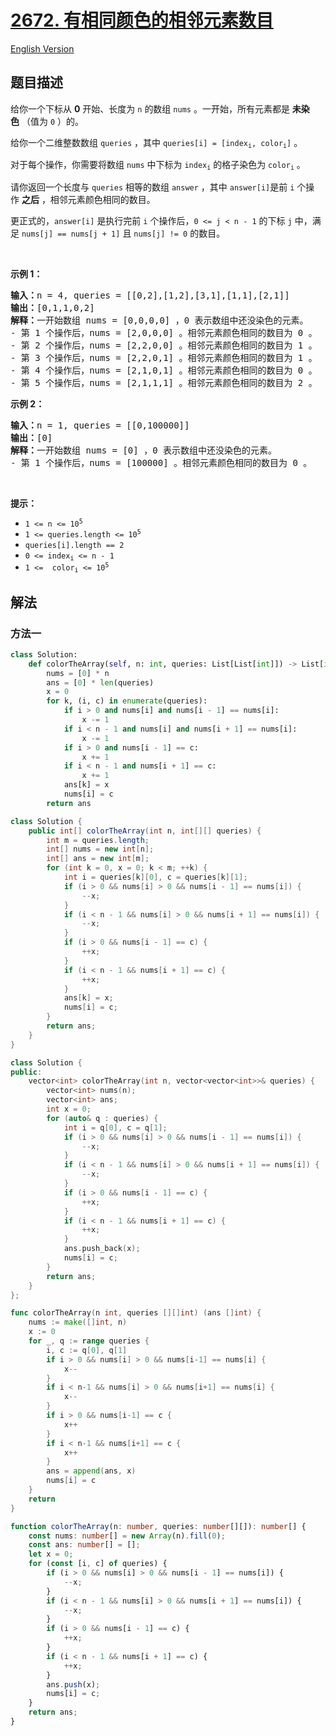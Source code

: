 # [2672. 有相同颜色的相邻元素数目](https://leetcode.cn/problems/number-of-adjacent-elements-with-the-same-color)

[English Version](/solution/2600-2699/2672.Number%20of%20Adjacent%20Elements%20With%20the%20Same%20Color/README_EN.md)

## 题目描述

<!-- 这里写题目描述 -->

<p>给你一个下标从 <strong>0</strong>&nbsp;开始、长度为 <code>n</code>&nbsp;的数组&nbsp;<code>nums</code>&nbsp;。一开始，所有元素都是 <strong>未染色</strong>&nbsp;（值为 <code>0</code>&nbsp;）的。</p>

<p>给你一个二维整数数组&nbsp;<code>queries</code>&nbsp;，其中&nbsp;<code>queries[i] = [index<sub>i</sub>, color<sub>i</sub>]</code>&nbsp;。</p>

<p>对于每个操作，你需要将数组 <code>nums</code>&nbsp;中下标为&nbsp;<code>index<sub>i</sub></code>&nbsp;的格子染色为&nbsp;<code>color<sub>i</sub></code>&nbsp;。</p>

<p>请你返回一个长度与 <code>queries</code>&nbsp;相等的数组<em>&nbsp;</em><code>answer</code><em>&nbsp;</em>，其中<em>&nbsp;</em><code>answer[i]</code>是前 <code>i</code>&nbsp;个操作&nbsp;<strong>之后</strong>&nbsp;，相邻元素颜色相同的数目。</p>

<p>更正式的，<code>answer[i]</code>&nbsp;是执行完前 <code>i</code>&nbsp;个操作后，<code>0 &lt;= j &lt; n - 1</code>&nbsp;的下标 <code>j</code>&nbsp;中，满足&nbsp;<code>nums[j] == nums[j + 1]</code> 且&nbsp;<code>nums[j] != 0</code>&nbsp;的数目。</p>

<p>&nbsp;</p>

<p><strong>示例 1：</strong></p>

<pre>
<b>输入：</b>n = 4, queries = [[0,2],[1,2],[3,1],[1,1],[2,1]]
<b>输出：</b>[0,1,1,0,2]
<b>解释：</b>一开始数组 nums = [0,0,0,0] ，0 表示数组中还没染色的元素。
- 第 1 个操作后，nums = [2,0,0,0] 。相邻元素颜色相同的数目为 0 。
- 第 2 个操作后，nums = [2,2,0,0] 。相邻元素颜色相同的数目为 1 。
- 第 3 个操作后，nums = [2,2,0,1] 。相邻元素颜色相同的数目为 1 。
- 第 4 个操作后，nums = [2,1,0,1] 。相邻元素颜色相同的数目为 0 。
- 第 5 个操作后，nums = [2,1,1,1] 。相邻元素颜色相同的数目为 2 。
</pre>

<p><strong>示例 2：</strong></p>

<pre>
<b>输入：</b>n = 1, queries = [[0,100000]]
<b>输出：</b>[0]
<b>解释：</b>一开始数组 nums = [0] ，0 表示数组中还没染色的元素。
- 第 1 个操作后，nums = [100000] 。相邻元素颜色相同的数目为 0 。
</pre>

<p>&nbsp;</p>

<p><strong>提示：</strong></p>

<ul>
	<li><code>1 &lt;= n &lt;= 10<sup>5</sup></code></li>
	<li><code>1 &lt;= queries.length &lt;= 10<sup>5</sup></code></li>
	<li><code>queries[i].length&nbsp;== 2</code></li>
	<li><code>0 &lt;= index<sub>i</sub>&nbsp;&lt;= n - 1</code></li>
	<li><code>1 &lt;=&nbsp; color<sub>i</sub>&nbsp;&lt;= 10<sup>5</sup></code></li>
</ul>

## 解法

### 方法一

<!-- tabs:start -->

```python
class Solution:
    def colorTheArray(self, n: int, queries: List[List[int]]) -> List[int]:
        nums = [0] * n
        ans = [0] * len(queries)
        x = 0
        for k, (i, c) in enumerate(queries):
            if i > 0 and nums[i] and nums[i - 1] == nums[i]:
                x -= 1
            if i < n - 1 and nums[i] and nums[i + 1] == nums[i]:
                x -= 1
            if i > 0 and nums[i - 1] == c:
                x += 1
            if i < n - 1 and nums[i + 1] == c:
                x += 1
            ans[k] = x
            nums[i] = c
        return ans
```

```java
class Solution {
    public int[] colorTheArray(int n, int[][] queries) {
        int m = queries.length;
        int[] nums = new int[n];
        int[] ans = new int[m];
        for (int k = 0, x = 0; k < m; ++k) {
            int i = queries[k][0], c = queries[k][1];
            if (i > 0 && nums[i] > 0 && nums[i - 1] == nums[i]) {
                --x;
            }
            if (i < n - 1 && nums[i] > 0 && nums[i + 1] == nums[i]) {
                --x;
            }
            if (i > 0 && nums[i - 1] == c) {
                ++x;
            }
            if (i < n - 1 && nums[i + 1] == c) {
                ++x;
            }
            ans[k] = x;
            nums[i] = c;
        }
        return ans;
    }
}
```

```cpp
class Solution {
public:
    vector<int> colorTheArray(int n, vector<vector<int>>& queries) {
        vector<int> nums(n);
        vector<int> ans;
        int x = 0;
        for (auto& q : queries) {
            int i = q[0], c = q[1];
            if (i > 0 && nums[i] > 0 && nums[i - 1] == nums[i]) {
                --x;
            }
            if (i < n - 1 && nums[i] > 0 && nums[i + 1] == nums[i]) {
                --x;
            }
            if (i > 0 && nums[i - 1] == c) {
                ++x;
            }
            if (i < n - 1 && nums[i + 1] == c) {
                ++x;
            }
            ans.push_back(x);
            nums[i] = c;
        }
        return ans;
    }
};
```

```go
func colorTheArray(n int, queries [][]int) (ans []int) {
	nums := make([]int, n)
	x := 0
	for _, q := range queries {
		i, c := q[0], q[1]
		if i > 0 && nums[i] > 0 && nums[i-1] == nums[i] {
			x--
		}
		if i < n-1 && nums[i] > 0 && nums[i+1] == nums[i] {
			x--
		}
		if i > 0 && nums[i-1] == c {
			x++
		}
		if i < n-1 && nums[i+1] == c {
			x++
		}
		ans = append(ans, x)
		nums[i] = c
	}
	return
}
```

```ts
function colorTheArray(n: number, queries: number[][]): number[] {
    const nums: number[] = new Array(n).fill(0);
    const ans: number[] = [];
    let x = 0;
    for (const [i, c] of queries) {
        if (i > 0 && nums[i] > 0 && nums[i - 1] == nums[i]) {
            --x;
        }
        if (i < n - 1 && nums[i] > 0 && nums[i + 1] == nums[i]) {
            --x;
        }
        if (i > 0 && nums[i - 1] == c) {
            ++x;
        }
        if (i < n - 1 && nums[i + 1] == c) {
            ++x;
        }
        ans.push(x);
        nums[i] = c;
    }
    return ans;
}
```

<!-- tabs:end -->

<!-- end -->
